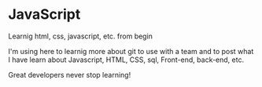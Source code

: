 # JavaScript
Learnig html, css, javascript, etc. from begin

I'm using here to learnig more about git to use with a team and to post what I have learn about Javascript, HTML, CSS, sql, Front-end, back-end, etc.

Great developers never stop learning! 
